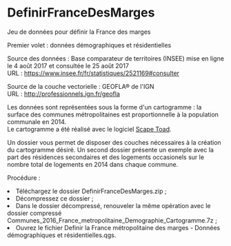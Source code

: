 # DefinirFranceDesMarges

Jeu de données pour définir la France des marges<br>

Premier volet : données démographiques et résidentielles<br>

Source des données : Base comparateur de territoires (INSEE) mise en ligne le 4 août 2017 et consultée le 25 août 2017<br>
URL : https://www.insee.fr/fr/statistiques/2521169#consulter<br>

Source de la couche vectorielle : GEOFLA® de l'IGN<br>
URL : http://professionnels.ign.fr/geofla<br>

Les données sont représentées sous la forme d'un cartogramme : la surface des communes métropolitaines est proportionnelle à la population communale en 2014.<br>
Le cartogramme a été réalisé avec le logiciel <a href="http://scapetoad.choros.ch/">Scape Toad</a>.<br>

Un dossier vous permet de disposer des couches nécessaires à la création du cartogramme désiré. Un second dossier présente un exemple avec la part des résidences secondaires et des logements occasionels sur le nombre total de logements en 2014 dans chaque commune.<br>

Procédure :<br>
<li>Téléchargez le dossier DefinirFranceDesMarges.zip ;
<li>Décompressez ce dossier ;
<li>Dans le dossier décompressé, renouveler la même opération avec le dossier compressé Communes_2016_France_metropolitaine_Demographie_Cartogramme.7z ;
<li>Ouvrez le fichier Definir la France métropolitaine des marges - Données démographiques et résidentielles.qgs.
